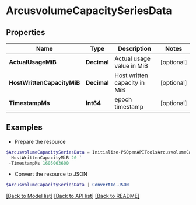 # ArcusvolumeCapacitySeriesData
## Properties

Name | Type | Description | Notes
------------ | ------------- | ------------- | -------------
**ActualUsageMiB** | **Decimal** | Actual usage value in MiB | [optional] 
**HostWrittenCapacityMiB** | **Decimal** | Host written capacity in MiB | [optional] 
**TimestampMs** | **Int64** | epoch timestamp | [optional] 

## Examples

- Prepare the resource
```powershell
$ArcusvolumeCapacitySeriesData = Initialize-PSOpenAPIToolsArcusvolumeCapacitySeriesData  -ActualUsageMiB 25 `
 -HostWrittenCapacityMiB 20 `
 -TimestampMs 1605063600
```

- Convert the resource to JSON
```powershell
$ArcusvolumeCapacitySeriesData | ConvertTo-JSON
```

[[Back to Model list]](../README.md#documentation-for-models) [[Back to API list]](../README.md#documentation-for-api-endpoints) [[Back to README]](../README.md)

